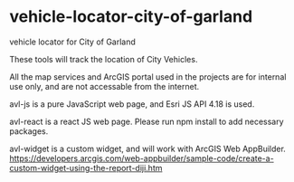# vehicle-locator-city-of-garland
vehicle locator for City of Garland

These tools will track the location of City Vehicles. 

All the map services and ArcGIS portal used in the projects are for internal use only, and are not accessable from the internet. 

avl-js is a pure JavaScript web page, and Esri JS API 4.18 is used.

avl-react is a react JS web page. Please run npm install to add necessary packages.

avl-widget is a custom widget, and will work with ArcGIS Web AppBuilder. 
https://developers.arcgis.com/web-appbuilder/sample-code/create-a-custom-widget-using-the-report-diji.htm
